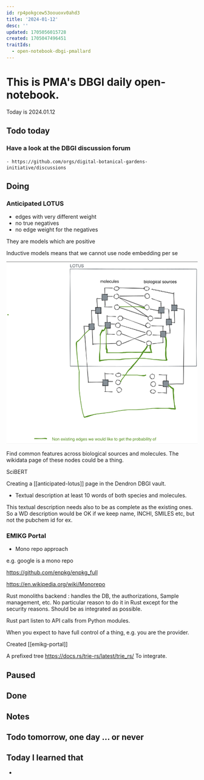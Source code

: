 ```yaml
---
id: rp4pokgcew53oouoxv0ahd3
title: '2024-01-12'
desc: ''
updated: 1705056015728
created: 1705047496451
traitIds:
  - open-notebook-dbgi-pmallard
---
```



# This is PMA's DBGI daily open-notebook.

Today is 2024.01.12

## Todo today

### Have a look at the DBGI discussion forum
    - https://github.com/orgs/digital-botanical-gardens-initiative/discussions
###
###

## Doing


### Anticipated LOTUS

- edges with very different weight
- no true negatives
- no edge weight for the negatives

They are models which are positive 

Inductive models means that we cannot use node embedding per se

![](/assets/images/2024-01-12-10-15-07.png)


Find common features across biological sources and molecules.
The wikidata page of these nodes could be a thing.

SciBERT

Creating a [[anticipated-lotus]] page in the Dendron DBGI vault.

- Textual description at least 10 words of both species and molecules.

This textual description needs also to be as complete as the existing ones.
So a WD description would be OK if we keep name, INCHI, SMILES etc, but not the pubchem id for ex.


### EMIKG Portal

- Mono repo approach

e.g. google is a mono repo 

https://github.com/enpkg/enpkg_full

https://en.wikipedia.org/wiki/Monorepo

Rust monoliths backend : handles the DB, the authorizations, Sample management, etc. No particular reason to do it in Rust except for the security reasons. Should be as integrated as possible.

Rust part listen to API calls from Python modules.


When you expect to have full control of a thing, e.g. you are the provider. 


Created [[emikg-portal]]


A prefixed tree https://docs.rs/trie-rs/latest/trie_rs/
To integrate.




## Paused

## Done

## Notes

## Todo tomorrow, one day ... or never

###
###
###


## Today I learned that

-